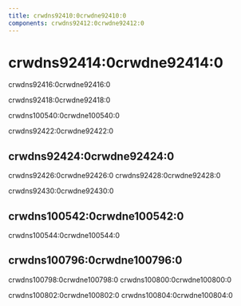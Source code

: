 ```yaml
---
title: crwdns92410:0crwdne92410:0
components: crwdns92412:0crwdne92412:0
---
```


# crwdns92414:0crwdne92414:0

<p class="description">crwdns92416:0crwdne92416:0</p>

crwdns92418:0crwdne92418:0

crwdns100540:0crwdne100540:0

crwdns92422:0crwdne92422:0

## crwdns92424:0crwdne92424:0

crwdns92426:0crwdne92426:0 crwdns92428:0crwdne92428:0

crwdns92430:0crwdne92430:0

## crwdns100542:0crwdne100542:0

crwdns100544:0crwdne100544:0

## crwdns100796:0crwdne100796:0

crwdns100798:0crwdne100798:0 crwdns100800:0crwdne100800:0

crwdns100802:0crwdne100802:0 crwdns100804:0crwdne100804:0